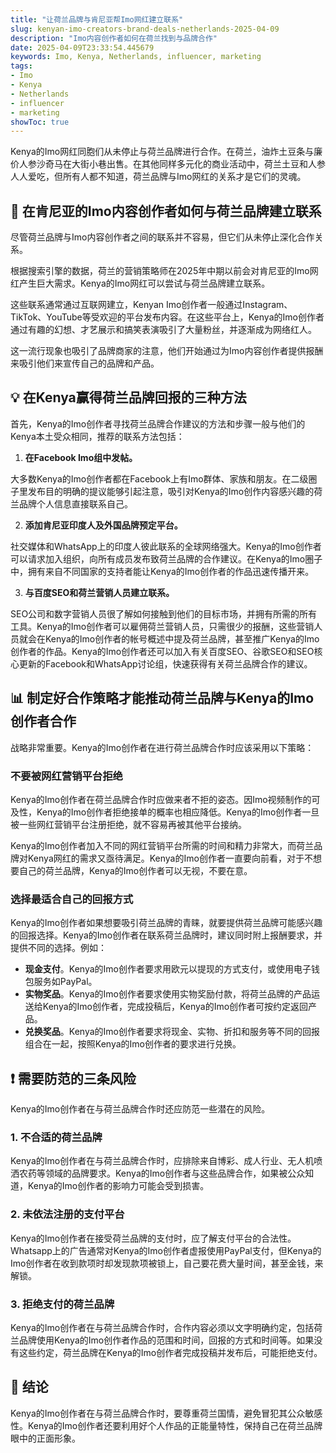 ```yaml
---
title: "让荷兰品牌与肯尼亚帮Imo网红建立联系"
slug: kenyan-imo-creators-brand-deals-netherlands-2025-04-09
description: "Imo内容创作者如何在荷兰找到与品牌合作"
date: 2025-04-09T23:33:54.445679
keywords: Imo, Kenya, Netherlands, influencer, marketing
tags:
- Imo
- Kenya
- Netherlands
- influencer
- marketing
showToc: true
---
```


Kenya的Imo网红同胞们从未停止与荷兰品牌进行合作。在荷兰，油炸土豆条与廉价人参沙奇马在大街小巷出售。在其他同样多元化的商业活动中，荷兰土豆和人参人人爱吃，但所有人都不知道，荷兰品牌与Imo网红的关系才是它们的灵魂。

## 📢 在肯尼亚的Imo内容创作者如何与荷兰品牌建立联系

尽管荷兰品牌与Imo内容创作者之间的联系并不容易，但它们从未停止深化合作关系。

根据搜索引擎的数据，荷兰的营销策略师在2025年中期以前会对肯尼亚的Imo网红产生巨大需求。Kenya的Imo网红可以尝试与荷兰品牌建立联系。

这些联系通常通过互联网建立，Kenyan Imo创作者一般通过Instagram、TikTok、YouTube等受欢迎的平台发布内容。在这些平台上，Kenya的Imo创作者通过有趣的幻想、才艺展示和搞笑表演吸引了大量粉丝，并逐渐成为网络红人。

这一流行现象也吸引了品牌商家的注意，他们开始通过为Imo内容创作者提供报酬来吸引他们来宣传自己的品牌和产品。

## 💡 在Kenya赢得荷兰品牌回报的三种方法

首先，Kenya的Imo创作者寻找荷兰品牌合作建议的方法和步骤一般与他们的Kenya本土受众相同，推荐的联系方法包括：

1. **在Facebook Imo组中发帖。** 

  大多数Kenya的Imo创作者都在Facebook上有Imo群体、家族和朋友。在二级圈子里发布目的明确的提议能够引起注意，吸引对Kenya的Imo创作内容感兴趣的荷兰品牌个人信息直接联系自己。

2. **添加肯尼亚印度人及外国品牌预定平台。** 

  社交媒体和WhatsApp上的印度人彼此联系的全球网络强大。Kenya的Imo创作者可以请求加入组织，向所有成员发布致荷兰品牌的合作建议。在Kenya的Imo圈子中，拥有来自不同国家的支持者能让Kenya的Imo创作者的作品迅速传播开来。

3. **与百度SEO和荷兰营销人员建立联系。** 

  SEO公司和数字营销人员很了解如何接触到他们的目标市场，并拥有所需的所有工具。Kenya的Imo创作者可以雇佣荷兰营销人员，只需很少的报酬，这些营销人员就会在Kenya的Imo创作者的帐号概述中提及荷兰品牌，甚至推广Kenya的Imo创作者的作品。Kenya的Imo创作者还可以加入有关百度SEO、谷歌SEO和SEO核心更新的Facebook和WhatsApp讨论组，快速获得有关荷兰品牌合作的建议。

## 📊 制定好合作策略才能推动荷兰品牌与Kenya的Imo创作者合作

战略非常重要。Kenya的Imo创作者在进行荷兰品牌合作时应该采用以下策略：

### 不要被网红营销平台拒绝

Kenya的Imo创作者在荷兰品牌合作时应做来者不拒的姿态。因Imo视频制作的可及性，Kenya的Imo创作者拒绝接单的概率也相应降低。Kenya的Imo创作者一旦被一些网红营销平台注册拒绝，就不容易再被其他平台接纳。

Kenya的Imo创作者加入不同的网红营销平台所需的时间和精力非常大，而荷兰品牌对Kenya网红的需求又亟待满足。Kenya的Imo创作者一直要向前看，对于不想要自己的荷兰品牌，Kenya的Imo创作者可以无视，不要在意。

### 选择最适合自己的回报方式

Kenya的Imo创作者如果想要吸引荷兰品牌的青睐，就要提供荷兰品牌可能感兴趣的回报选择。Kenya的Imo创作者在联系荷兰品牌时，建议同时附上报酬要求，并提供不同的选择。例如：

- **现金支付**。Kenya的Imo创作者要求用欧元以提现的方式支付，或使用电子钱包服务如PayPal。
- **实物奖品**。Kenya的Imo创作者要求使用实物奖励付款，将荷兰品牌的产品运送给Kenya的Imo创作者，完成投稿后，Kenya的Imo创作者可按约定返回产品。
- **兑换奖品**。Kenya的Imo创作者要求将现金、实物、折扣和服务等不同的回报组合在一起，按照Kenya的Imo创作者的要求进行兑换。

## ❗ 需要防范的三条风险

Kenya的Imo创作者在与荷兰品牌合作时还应防范一些潜在的风险。

### 1. 不合适的荷兰品牌
Kenya的Imo创作者在与荷兰品牌合作时，应排除来自博彩、成人行业、无人机喷洒农药等领域的品牌要求。Kenya的Imo创作者与这些品牌合作，如果被公众知道，Kenya的Imo创作者的影响力可能会受到损害。

### 2. 未依法注册的支付平台
Kenya的Imo创作者在接受荷兰品牌的支付时，应了解支付平台的合法性。Whatsapp上的广告通常对Kenya的Imo创作者虚报使用PayPal支付，但Kenya的Imo创作者在收到款项时却发现款项被锁上，自己要花费大量时间，甚至金钱，来解锁。

### 3. 拒绝支付的荷兰品牌
Kenya的Imo创作者在与荷兰品牌合作时，合作内容必须以文字明确约定，包括荷兰品牌使用Kenya的Imo创作者作品的范围和时间，回报的方式和时间等。如果没有这些约定，荷兰品牌在Kenya的Imo创作者完成投稿并发布后，可能拒绝支付。

## 🔑 结论

Kenya的Imo创作者在与荷兰品牌合作时，要尊重荷兰国情，避免冒犯其公众敏感性。Kenya的Imo创作者还要利用好个人作品的正能量特性，保持自己在荷兰品牌眼中的正面形象。